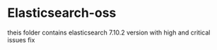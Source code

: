 # Elasticsearch-oss
theis folder contains elasticsearch 7.10.2 version with high and critical issues fix
